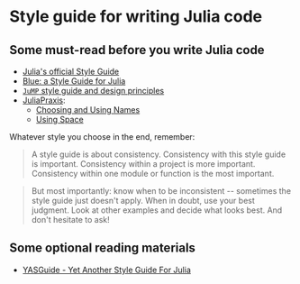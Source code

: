 # Style guide for writing Julia code

## Some must-read before you write Julia code

- [Julia's official Style Guide](https://docs.julialang.org/en/v1/manual/style-guide/#Style-Guide-1)
- [Blue: a Style Guide for Julia](https://github.com/invenia/BlueStyle/blob/master/README.md)
- [`JuMP` style guide and design principles](http://www.juliaopt.org/JuMP.jl/stable/style/)
- [JuliaPraxis](https://github.com/JuliaPraxis):
  - [Choosing and Using Names](https://github.com/JuliaPraxis/Naming/blob/master/README.md)
  - [Using Space](https://github.com/JuliaPraxis/Spacing/blob/master/README.md)

Whatever style you choose in the end, remember:

> A style guide is about consistency. Consistency with this style guide is important. Consistency within a project is more important. Consistency within one module or function is the most important.

> But most importantly: know when to be inconsistent -- sometimes the style guide just doesn't apply. When in doubt, use your best judgment. Look at other examples and decide what looks best. And don't hesitate to ask!

## Some optional reading materials

- [YASGuide - Yet Another Style Guide For Julia](https://github.com/jrevels/YASGuide)
